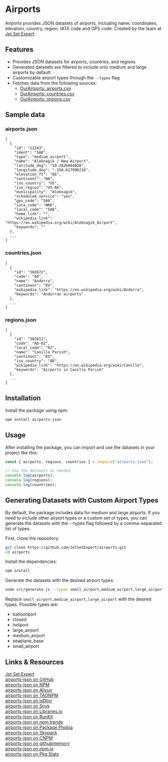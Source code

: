 # Airports

Airports provides JSON datasets of airports, including name, coordinates, elevation, country, region, IATA code and GPS code. Created by the team at [Jet Set Expert](https://jetsetexpert.com).

## Features

- Provides JSON datasets for airports, countries, and regions
- Generated datasets are filtered to include only medium and large airports by default
- Customizable airport types through the `--types` flag
- Fetches data from the following sources:
  - [OurAirports: airports.csv](https://davidmegginson.github.io/ourairports-data/airports.csv)
  - [OurAirports: countries.csv](https://davidmegginson.github.io/ourairports-data/countries.csv)
  - [OurAirports: regions.csv](https://davidmegginson.github.io/ourairports-data/regions.csv)

## Sample data

### airports.json

```
[
  {
    "id": "12243",
    "ident": "5A8",
    "type": "medium_airport",
    "name": "Aleknagik / New Airport",
    "latitude_deg": "59.2826004028",
    "longitude_deg": "-158.617996216",
    "elevation_ft": "66",
    "continent": "NA",
    "iso_country": "US",
    "iso_region": "US-AK",
    "municipality": "Aleknagik",
    "scheduled_service": "yes",
    "gps_code": "5A8",
    "iata_code": "WKK",
    "local_code": "5A8",
    "home_link": "",
    "wikipedia_link": "https://en.wikipedia.org/wiki/Aleknagik_Airport",
    "keywords": ""
  },
  ...
]
```

### countries.json

```
[
  {
    "id": "302672",
    "code": "AD",
    "name": "Andorra",
    "continent": "EU",
    "wikipedia_link": "https://en.wikipedia.org/wiki/Andorra",
    "keywords": "Andorran airports"
  },
  ...
]
```

### regions.json

```
[
  {
    "id": "302811",
    "code": "AD-02",
    "local_code": "02",
    "name": "Canillo Parish",
    "continent": "EU",
    "iso_country": "AD",
    "wikipedia_link": "https://en.wikipedia.org/wiki/Canillo",
    "keywords": "Airports in Canillo Parish"
  },
  ...
]
```

## Installation

Install the package using npm:

```bash
npm install airports-json
```

## Usage

After installing the package, you can import and use the datasets in your project like this:

```javascript
const { airports, regions, countries } = require("airports-json");

// Use the datasets as needed
console.log(airports);
console.log(regions);
console.log(countries);
```

## Generating Datasets with Custom Airport Types

By default, the package includes data for medium and large airports. If you need to include other airport types or a custom set of types, you can generate the datasets with the --types flag followed by a comma-separated list of types.

First, clone the repository:

```bash
git clone https://github.com/JetSetExpert/airports.git
cd airports
```

Install the dependencies:

```bash
npm install
```

Generate the datasets with the desired airport types:

```bash
node src/generate.js --types small_airport,medium_airport,large_airport
```

Replace `small_airport,medium_airport,large_airport` with the desired types. Possible types are:

- balloonport
- closed
- heliport
- large_airport
- medium_airport
- seaplane_base
- small_airport

## Links & Resources

[Jet Set Expert](https://jetsetexpert.com)  
[airports-json on GitHub](https://github.com/jetsetexpert/airports)  
[airports-json on NPM](https://www.npmjs.com/package/airports-json)  
[airports-json on Aliyun](https://developer.aliyun.com/mirror/npm/package/airports-json)  
[airports-json on TAONPM](https://npmmirror.com/package/airports-json)  
[airports-json on jsDlivr](https://www.jsdelivr.com/package/npm/airports-json)  
[airports-json on Snyk](https://snyk.io/advisor/npm-package/airports-json)  
[airports-json on Libraries.io](https://libraries.io/npm/airports-json)  
[airports-json on RunKit](https://npm.runkit.com/airports-json)  
[airports-json on npm trends](https://www.npmtrends.com/airports-json)  
[airports-json on Package Phobia](https://packagephobia.com/result?p=airports-json)  
[airports-json on Skypack](https://www.skypack.dev/view/airports-json)  
[airports-json on CNPM](https://cnpmjs.org/package/airports-json)  
[airports-json on githubmemory](https://githubmemory.com/repo/javascriptutils/airports-json)  
[airports-json on npm.io](https://npm.io/package/airports-json)  
[airports-json on Pkg Stats](https://www.pkgstats.com/pkg:airports-json)
